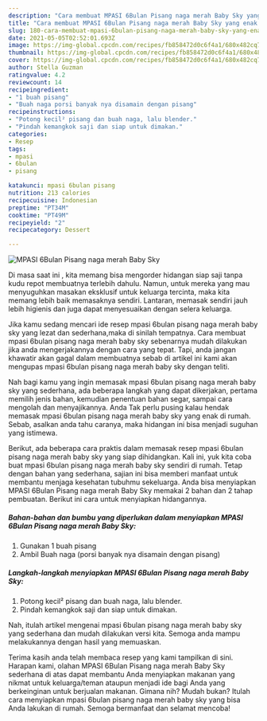 ```yaml
---
description: "Cara membuat MPASI 6Bulan Pisang naga merah Baby Sky yang enak Untuk Jualan"
title: "Cara membuat MPASI 6Bulan Pisang naga merah Baby Sky yang enak Untuk Jualan"
slug: 180-cara-membuat-mpasi-6bulan-pisang-naga-merah-baby-sky-yang-enak-untuk-jualan
date: 2021-05-05T02:52:01.693Z
image: https://img-global.cpcdn.com/recipes/fb858472d0c6f4a1/680x482cq70/mpasi-6bulan-pisang-naga-merah-baby-sky-foto-resep-utama.jpg
thumbnail: https://img-global.cpcdn.com/recipes/fb858472d0c6f4a1/680x482cq70/mpasi-6bulan-pisang-naga-merah-baby-sky-foto-resep-utama.jpg
cover: https://img-global.cpcdn.com/recipes/fb858472d0c6f4a1/680x482cq70/mpasi-6bulan-pisang-naga-merah-baby-sky-foto-resep-utama.jpg
author: Stella Guzman
ratingvalue: 4.2
reviewcount: 14
recipeingredient:
- "1 buah pisang"
- "Buah naga porsi banyak nya disamain dengan pisang"
recipeinstructions:
- "Potong kecil² pisang dan buah naga, lalu blender."
- "Pindah kemangkok saji dan siap untuk dimakan."
categories:
- Resep
tags:
- mpasi
- 6bulan
- pisang

katakunci: mpasi 6bulan pisang 
nutrition: 213 calories
recipecuisine: Indonesian
preptime: "PT34M"
cooktime: "PT49M"
recipeyield: "2"
recipecategory: Dessert

---
```



![MPASI 6Bulan Pisang naga merah Baby Sky](https://img-global.cpcdn.com/recipes/fb858472d0c6f4a1/680x482cq70/mpasi-6bulan-pisang-naga-merah-baby-sky-foto-resep-utama.jpg)

Di masa  saat ini , kita memang bisa mengorder hidangan siap saji tanpa kudu repot membuatnya terlebih dahulu. Namun, untuk mereka yang mau menyuguhkan masakan eksklusif untuk keluarga tercinta, maka kita memang lebih baik memasaknya sendiri. Lantaran, memasak sendiri jauh lebih higienis dan juga dapat menyesuaikan dengan selera keluarga.

Jika kamu sedang mencari ide resep mpasi 6bulan pisang naga merah baby sky yang lezat dan sederhana,maka di sinilah tempatnya. Cara membuat mpasi 6bulan pisang naga merah baby sky  sebenarnya mudah dilakukan jika anda mengerjakannya dengan cara yang tepat. Tapi, anda jangan khawatir akan gagal dalam membuatnya 
sebab di artikel ini kami akan mengupas mpasi 6bulan pisang naga merah baby sky dengan teliti.  



Nah bagi kamu yang ingin memasak mpasi 6bulan pisang naga merah baby sky yang sederhana, ada beberapa langkah yang dapat dikerjakan, pertama memilih jenis bahan, kemudian penentuan bahan segar, sampai cara mengolah dan menyajikannya. Anda Tak perlu pusing kalau hendak memasak mpasi 6bulan pisang naga merah baby sky yang enak di rumah. Sebab, asalkan anda  tahu caranya, maka hidangan ini bisa menjadi suguhan yang istimewa.

Berikut, ada beberapa cara praktis  dalam memasak resep mpasi 6bulan pisang naga merah baby sky yang siap dihidangkan. Kali ini, yuk kita coba buat mpasi 6bulan pisang naga merah baby sky sendiri di rumah. Tetap dengan bahan yang sederhana, sajian ini bisa memberi manfaat untuk membantu menjaga kesehatan tubuhmu sekeluarga. Anda bisa menyiapkan MPASI 6Bulan Pisang naga merah Baby Sky memakai 2 bahan dan 2 tahap pembuatan. Berikut ini cara untuk menyiapkan hidangannya.

<!--inarticleads1-->

##### Bahan-bahan dan bumbu yang diperlukan dalam menyiapkan MPASI 6Bulan Pisang naga merah Baby Sky:

1. Gunakan 1 buah pisang
1. Ambil Buah naga (porsi banyak nya disamain dengan pisang)




<!--inarticleads2-->

##### Langkah-langkah menyiapkan MPASI 6Bulan Pisang naga merah Baby Sky:

1. Potong kecil² pisang dan buah naga, lalu blender.
1. Pindah kemangkok saji dan siap untuk dimakan.




Nah, itulah artikel mengenai  mpasi 6bulan pisang naga merah baby sky  yang sederhana dan mudah dilakukan versi kita. Semoga anda mampu melakukannya dengan hasil yang memuaskan. 

Terima kasih anda telah membaca resep yang kami tampilkan di sini. Harapan kami, olahan  MPASI 6Bulan Pisang naga merah Baby Sky sederhana di atas dapat membantu Anda menyiapkan makanan yang nikmat untuk keluarga/teman ataupun menjadi ide bagi Anda yang berkeinginan untuk berjualan makanan. Gimana nih? Mudah bukan? Itulah cara menyiapkan mpasi 6bulan pisang naga merah baby sky yang bisa Anda lakukan di rumah. Semoga bermanfaat dan selamat mencoba!

